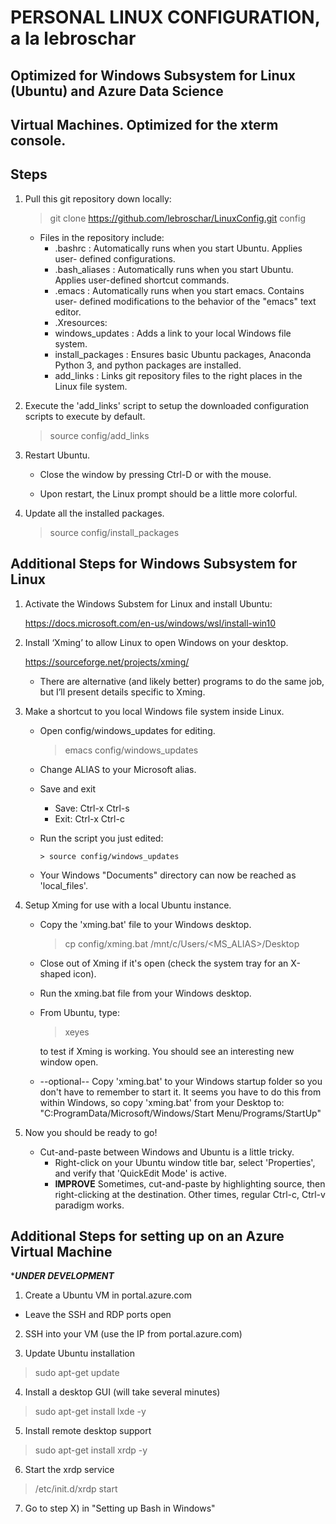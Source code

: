 # PERSONAL LINUX CONFIGURATION, a la lebroschar
## Optimized for Windows Subsystem for Linux (Ubuntu) and Azure Data Science
## Virtual Machines.  Optimized for the xterm console.


## Steps

1) Pull this git repository down locally:
    > git clone https://github.com/lebroschar/LinuxConfig.git config

   * Files in the repository include:
      - .bashrc : Automatically runs when you start Ubuntu.  Applies user-
                  defined configurations.
      - .bash_aliases : Automatically runs when you start Ubuntu.  Applies
      		        user-defined shortcut commands.
      - .emacs  : Automatically runs when you start emacs.  Contains user-
                  defined modifications to the behavior of the "emacs" text
		  editor.
      - .Xresources:  
      - windows_updates   : Adds a link to your local Windows file system.
      - install_packages : Ensures basic Ubuntu packages, Anaconda Python 3,
                           and python packages are installed.
      - add_links : Links git repository files to the right places in the Linux
                    file system.

2) Execute the 'add_links' script to setup the downloaded configuration scripts
   to execute by default.

      > source config/add_links

3) Restart Ubuntu.

   * Close the window by pressing Ctrl-D or with the mouse.

   * Upon restart, the Linux prompt should be a little more colorful.

4) Update all the installed packages.

      > source config/install_packages


## Additional Steps for Windows Subsystem for Linux

1) Activate the Windows Substem for Linux and install Ubuntu:

    https://docs.microsoft.com/en-us/windows/wsl/install-win10

2) Install ‘Xming’ to allow Linux to open Windows on your desktop.

    https://sourceforge.net/projects/xming/

   * There are alternative (and likely better) programs to do the same job,
     but I’ll present details specific to Xming.

3) Make a shortcut to you local Windows file system inside Linux.

   * Open config/windows_updates for editing.

       > emacs config/windows_updates

   * Change ALIAS to your Microsoft alias.

   * Save and exit
      - Save:  Ctrl-x Ctrl-s
      - Exit:  Ctrl-x Ctrl-c

   * Run the script you just edited:

         > source config/windows_updates

   * Your Windows "Documents" directory can now be reached as 'local_files'.

4) Setup Xming for use with a local Ubuntu instance.

   * Copy the 'xming.bat' file to your Windows desktop.
       > cp config/xming.bat /mnt/c/Users/<MS_ALIAS>/Desktop

   * Close out of Xming if it's open (check the system tray for an X-shaped
     icon).

   * Run the xming.bat file from your Windows desktop.

   * From Ubuntu, type:

       > xeyes

        to test if Xming is working.  You should see an interesting new window
	open.

   * --optional-- Copy 'xming.bat' to your Windows startup folder so you don't
     have to remember to start it.  It seems you have to do this from within
     Windows, so copy 'xming.bat' from your Desktop to:
        "C:ProgramData/Microsoft/Windows/Start Menu/Programs/StartUp"

5) Now you should be ready to go!

   * Cut-and-paste between Windows and Ubuntu is a little tricky.
       * Right-click on your Ubuntu window title bar, select 'Properties',
         and verify that 'QuickEdit Mode' is active.
       * **IMPROVE** Sometimes, cut-and-paste by highlighting source, then
         right-clicking at the destination. Other times, regular Ctrl-c,
	 Ctrl-v paradigm works.
	     

## Additional Steps for setting up on an Azure Virtual Machine

****UNDER DEVELOPMENT***

1) Create a Ubuntu VM in portal.azure.com
  - Leave the SSH and RDP ports open

2) SSH into your VM (use the IP from portal.azure.com)

3) Update Ubuntu installation
  > sudo apt-get update

4) Install a desktop GUI (will take several minutes)
  > sudo apt-get install lxde -y

5) Install remote desktop support
  > sudo apt-get install xrdp -y

6) Start the xrdp service
  > /etc/init.d/xrdp start

7) Go to step X) in "Setting up Bash in Windows"

